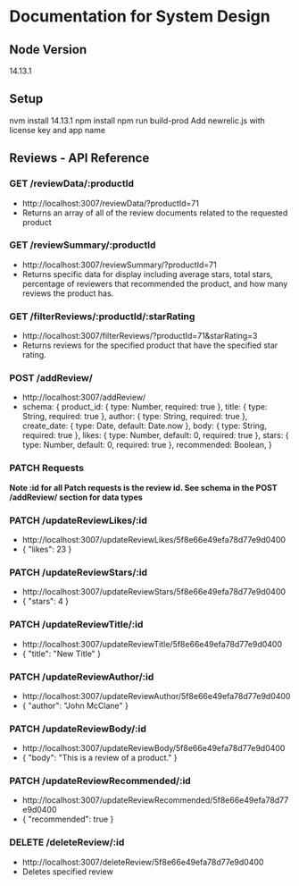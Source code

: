 # Documentation for System Design

## Node Version
14.13.1

## Setup
nvm install 14.13.1
npm install
npm run build-prod
Add newrelic.js with license key and app name

## Reviews - API Reference
### GET /reviewData/:productId
- http://localhost:3007/reviewData/?productId=71
- Returns an array of all of the review documents related to the requested product

### GET /reviewSummary/:productId
- http://localhost:3007/reviewSummary/?productId=71
- Returns specific data for display including average stars, total stars, percentage of reviewers that recommended the product, and how many reviews the product has.

### GET /filterReviews/:productId/:starRating
- http://localhost:3007/filterReviews/?productId=71&starRating=3
- Returns reviews for the specified product that have the specified star rating.

### POST /addReview/
- http://localhost:3007/addReview/
-  schema: {
    product_id: { type: Number, required: true },
    title: { type: String, required: true },
    author: { type: String, required: true },
    create_date: { type: Date, default: Date.now },
    body: { type: String, required: true },
    likes: { type: Number, default: 0, required: true },
    stars: { type: Number, default: 0, required: true },
    recommended: Boolean,
  }

### PATCH Requests
**Note :id for all Patch requests is the review id. See schema in the POST /addReview/ section for data types**
### PATCH /updateReviewLikes/:id
- http://localhost:3007/updateReviewLikes/5f8e66e49efa78d77e9d0400
- { "likes": 23 }

### PATCH /updateReviewStars/:id
- http://localhost:3007/updateReviewStars/5f8e66e49efa78d77e9d0400
- { "stars": 4 }

### PATCH /updateReviewTitle/:id
- http://localhost:3007/updateReviewTitle/5f8e66e49efa78d77e9d0400
- { "title": "New Title" }

### PATCH /updateReviewAuthor/:id
- http://localhost:3007/updateReviewAuthor/5f8e66e49efa78d77e9d0400
- { "author": "John McClane" }

### PATCH /updateReviewBody/:id
- http://localhost:3007/updateReviewBody/5f8e66e49efa78d77e9d0400
- { "body": "This is a review of a product." }

### PATCH /updateReviewRecommended/:id
- http://localhost:3007/updateReviewRecommended/5f8e66e49efa78d77e9d0400
- { "recommended": true }

### DELETE /deleteReview/:id
- http://localhost:3007/deleteReview/5f8e66e49efa78d77e9d0400
- Deletes specified review

